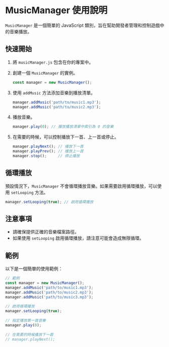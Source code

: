 # MusicManager 使用說明

`MusicManager` 是一個簡單的 JavaScript 類別，旨在幫助開發者管理和控制遊戲中的音樂播放。

## 快速開始

1. 將 `musicManager.js` 包含在你的專案中。
2. 創建一個 `MusicManager` 的實例。

    ```javascript
    const manager = new MusicManager();
    ```

3. 使用 `addMusic` 方法添加音樂到播放清單。

    ```javascript
    manager.addMusic('path/to/music1.mp3');
    manager.addMusic('path/to/music2.mp3');
    ```

4. 播放音樂。

    ```javascript
    manager.play(0); // 播放播放清單中索引為 0 的音樂
    ```

5. 在需要的時候，可以控制播放下一首、上一首或停止。

    ```javascript
    manager.playNext(); // 播放下一首
    manager.playPrev(); // 播放上一首
    manager.stop();     // 停止播放
    ```

## 循環播放

預設情況下，`MusicManager` 不會循環播放音樂。如果需要啟用循環播放，可以使用 `setLooping` 方法。

```javascript
manager.setLooping(true); // 啟用循環播放
```

## 注意事項

- 請確保提供正確的音樂檔案路徑。
- 如果使用 `setLooping` 啟用循環播放，請注意可能會造成無限循環。

## 範例

以下是一個簡單的使用範例：

```javascript
// 範例
const manager = new MusicManager();
manager.addMusic('path/to/music1.mp3');
manager.addMusic('path/to/music2.mp3');
manager.addMusic('path/to/music3.mp3');
  
// 啟用循環播放
manager.setLooping(true);
  
// 指定播放第一首音樂
manager.play(0);
  
// 在需要的時候播放下一首
// manager.playNext();
```